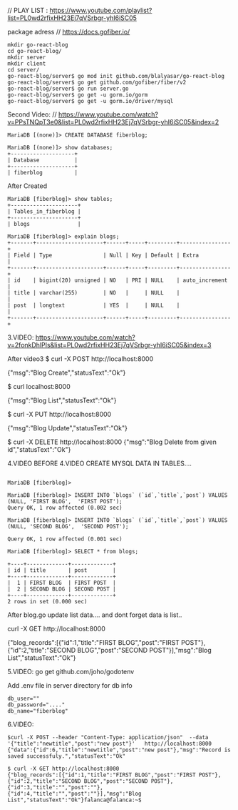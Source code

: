 // PLAY LIST : https://www.youtube.com/playlist?list=PL0wd2rfixHH23Ej7qVSrbgr-yhI6iSC05

package adress
// https://docs.gofiber.io/


```
mkdir go-react-blog
cd go-react-blog/
mkdir server
mkdir client
cd server/
go-react-blog/server$ go mod init github.com/blalyasar/go-react-blog
go-react-blog/server$ go get github.com/gofiber/fiber/v2
go-react-blog/server$ go run server.go 
go-react-blog/server$ go get -u gorm.io/gorm
go-react-blog/server$ go get -u gorm.io/driver/mysql
```

Second Video:
// https://www.youtube.com/watch?v=PPsTNQpT3e0&list=PL0wd2rfixHH23Ej7qVSrbgr-yhI6iSC05&index=2

```
MariaDB [(none)]> CREATE DATABASE fiberblog;

MariaDB [(none)]> show databases;
+--------------------+
| Database           |
+--------------------+
| fiberblog          |

```

After Created
```
MariaDB [fiberblog]> show tables;
+---------------------+
| Tables_in_fiberblog |
+---------------------+
| blogs               |

MariaDB [fiberblog]> explain blogs;
+-------+---------------------+------+-----+---------+----------------+
| Field | Type                | Null | Key | Default | Extra          |
+-------+---------------------+------+-----+---------+----------------+
| id    | bigint(20) unsigned | NO   | PRI | NULL    | auto_increment |
| title | varchar(255)        | NO   |     | NULL    |                |
| post  | longtext            | YES  |     | NULL    |                |
+-------+---------------------+------+-----+---------+----------------+
```

3.VIDEO: 
https://www.youtube.com/watch?v=2fonkDhlPIs&list=PL0wd2rfixHH23Ej7qVSrbgr-yhI6iSC05&index=3



 
After  video3 
$ curl -X POST  http://localhost:8000

{"msg":"Blog Create","statusText":"Ok"}

$ curl localhost:8000

{"msg":"Blog List","statusText":"Ok"}

$ curl -X PUT  http://localhost:8000

{"msg":"Blog Update","statusText":"Ok"} 
 
$ curl -X DELETE  http://localhost:8000
{"msg":"Blog Delete from given id","statusText":"Ok"} 

4.VIDEO
BEFORE 4.VIDEO CREATE MYSQL DATA IN TABLES....
```

MariaDB [fiberblog]> 

MariaDB [fiberblog]> INSERT INTO `blogs` (`id`,`title`,`post`) VALUES (NULL, 'FIRST BLOG',  'FIRST POST');
Query OK, 1 row affected (0.002 sec)

MariaDB [fiberblog]> INSERT INTO `blogs` (`id`,`title`,`post`) VALUES (NULL, 'SECOND BLOG',  'SECOND POST');

Query OK, 1 row affected (0.001 sec)

MariaDB [fiberblog]> SELECT * from blogs;

+----+-------------+-------------+
| id | title       | post        |
+----+-------------+-------------+
|  1 | FIRST BLOG  | FIRST POST  |
|  2 | SECOND BLOG | SECOND POST |
+----+-------------+-------------+
2 rows in set (0.000 sec)
```

After blog.go update list data.... and dont forget data is list..

curl -X GET http://localhost:8000

{"blog_records":[{"id":1,"title":"FIRST BLOG","post":"FIRST POST"},{"id":2,"title":"SECOND BLOG","post":"SECOND POST"}],"msg":"Blog List","statusText":"Ok"}

5.VIDEO:
go get github.com/joho/godotenv


Add .env file in server directory for db info

```
db_user=""
db_password="...."
db_name="fiberblog"
```

6.VIDEO:
```
$curl -X POST --header "Content-Type: application/json"  --data '{"title":"newtitle","post":"new post"}'   http://localhost:8000
{"data":{"id":6,"title":"newtitle","post":"new post"},"msg":"Record is saved successfuly.","statusText":"Ok"

$ curl -X GET http://localhost:8000
{"blog_records":[{"id":1,"title":"FIRST BLOG","post":"FIRST POST"},{"id":2,"title":"SECOND BLOG","post":"SECOND POST"},{"id":3,"title":"","post":""},{"id":4,"title":"","post":""}],"msg":"Blog List","statusText":"Ok"}falanca@falanca:~$ 
```

